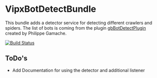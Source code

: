 VipxBotDetectBundle
===================

This bundle adds a detector service for detecting different crawlers and spiders. The list of bots is coming from
the plugin [gbBotDetectPlugin](http://www.symfony-project.org/plugins/gbBotDetectPlugin) created by Philippe Gamache.

[![Build Status](https://secure.travis-ci.org/lennerd/VipxBotDetectBundle.png)](http://travis-ci.org/lennerd/VipxBotDetectBundle)

ToDo's
-----

- Add Documentation for using the detector and additional listener